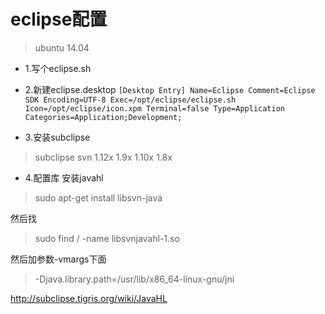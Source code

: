 ﻿# eclipse配置
> ubuntu 14.04



- 1.写个eclipse.sh


- 2.新建eclipse.desktop
`[Desktop Entry]
Name=Eclipse
Comment=Eclipse SDK
Encoding=UTF-8
Exec=/opt/eclipse/eclipse.sh
Icon=/opt/eclipse/icon.xpm
Terminal=false
Type=Application
Categories=Application;Development;`


- 3.安装subclipse
> subclipse  svn
> 1.12x	   1.9x
> 1.10x	   1.8x


- 4.配置库
安装javahl
> sudo apt-get install libsvn-java

然后找
> sudo find / -name libsvnjavahl-1.so

然后加参数-vmargs下面
> -Djava.library.path=/usr/lib/x86_64-linux-gnu/jni


http://subclipse.tigris.org/wiki/JavaHL
